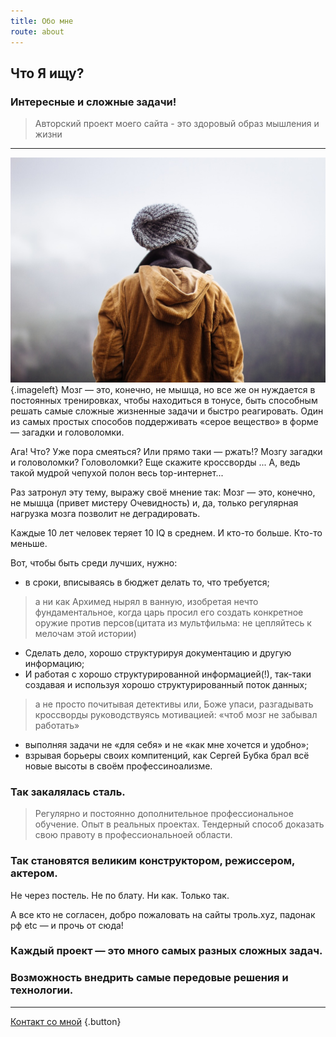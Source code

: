 ```yaml
---
title: Обо мне
route: about
---
```

## Что Я ищу?

### Интересные и сложные задачи!



> Авторский проект моего сайта - это здоровый образ мышления и жизни

---

![About Image](about.jpeg?cropResize=400,200){.imageleft} Мозг — это, конечно, не мышца, но все же он нуждается в постоянных тренировках, чтобы находиться в тонусе, быть способным решать самые сложные жизненные задачи и быстро реагировать. Один из самых простых способов поддерживать «серое вещество» в форме — загадки и головоломки.

Ага! Что? Уже пора смеяться? Или прямо таки — ржать!? Мозгу загадки и головоломки? Головоломки? Еще скажите кроссворды ... А, ведь такой мудрой чепухой полон весь top-интернет...

Раз затронул эту тему, выражу своё мнение так: Мозг — это, конечно, не мышца (привет мистеру Очевидность) и, да, только регулярная нагрузка мозга позволит не деградировать.

Каждые 10 лет человек теряет 10 IQ в среднем. И кто-то больше. Кто-то меньше.

Вот, чтобы быть среди лучших, нужно:

* в сроки, вписываясь в бюджет делать то, что требуется;
> а ни как Архимед нырял в ванную, изобретая нечто фундаментальное, когда царь просил его создать конкретное оружие против персов(цитата из мультфильма: не цепляйтесь к мелочам этой истории)
* Сделать дело, хорошо структурируя документацию и другую информацию;
* И работая с хорошо структурированной информацией(!), так-таки создавая и используя хорошо структурированный поток данных;
> а не просто почитывая детективы или, Боже упаси, разгадывать кроссворды руководствуясь мотивацией: «чтоб мозг не забывал работать»
* выполняя задачи не «для себя» и не «как мне хочется и удобно»;
* взрывая борьеры своих компитенций, как Сергей Бубка брал всё новые высоты в своём профессиноализме.

### Так закалялась сталь.

> Регулярно и постоянно дополнительное профессиональное обучение. Опыт в реальных проектах. Тендерный способ доказать свою правоту в профессиональноей области.

### Так становятся великим конструктором, режиссером, актером.

Не через постель. Не по блату. Ни как. Только так.

А все кто не согласен, добро пожаловать на сайты троль.xyz, падонак рф etc — и прочь от сюда!

### Каждый проект — это много самых разных сложных задач.

### Возможность внедрить самые передовые решения и технологии.

---

[Контакт со мной](/about) {.button}